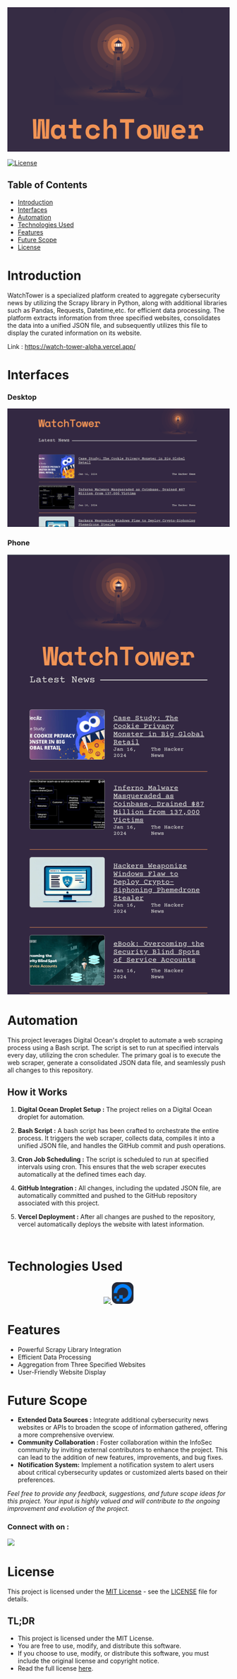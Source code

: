 <img src="./Assets/readme_img.png">

<br>

[![License](https://img.shields.io/badge/License-MIT-blue.svg)](LICENSE)
## Table of Contents

- [Introduction](#introduction)
- [Interfaces](#interfaces)
- [Automation](#automation)
- [Technologies Used](#technologies-used)
- [Features](#features)
- [Future Scope](#future-scope)
- [License](#license)

# Introduction

WatchTower is a specialized platform created to aggregate cybersecurity news by utilizing the Scrapy library in Python, along with additional libraries such as Pandas, Requests, Datetime,etc. for efficient data processing. The platform extracts information from three specified websites, consolidates the data into a unified JSON file, and subsequently utilizes this file to display the curated information on its website.

Link : https://watch-tower-alpha.vercel.app/


# Interfaces

### Desktop
<img src="./Assets/sample_1.png">

### Phone
<img src="./Assets/sample_2.png">

<br>

# Automation

This project leverages Digital Ocean's droplet to automate a web scraping process using a Bash script. The script is set to run at specified intervals every day, utilizing the cron scheduler. The primary goal is to execute the web scraper, generate a consolidated JSON data file, and seamlessly push all changes to this repository.

## How it Works

1. **Digital Ocean Droplet Setup :** The project relies on a Digital Ocean droplet for automation.

2. **Bash Script :** A bash script has been crafted to orchestrate the entire process. It triggers the web scraper, collects data, compiles it into a unified JSON file, and handles the GitHub commit and push operations.

3. **Cron Job Scheduling :** The script is scheduled to run at specified intervals using cron. This ensures that the web scraper executes automatically at the defined times each day.

4. **GitHub Integration :** All changes, including the updated JSON file, are automatically committed and pushed to the GitHub repository associated with this project.

5. **Vercel Deployment :** After all changes are pushed to the repository, vercel automatically deploys the website with latest information. 

<br>

# Technologies Used
<p align="center">
  <a href="https://skillicons.dev">
    <img src="https://skillicons.dev/icons?i=py,bash,html,css,js,git,github,vscode,linux" />
    <span></span>
    <img src="./Assets/do.png" width="49">
  </a>
</p>


# Features

- Powerful Scrapy Library Integration
- Efficient Data Processing
- Aggregation from Three Specified Websites
- User-Friendly Website Display


# Future Scope
- **Extended Data Sources :** Integrate additional cybersecurity news websites or APIs to broaden the scope of information gathered, offering a more comprehensive overview.
- **Community Collaboration :** Foster collaboration within the InfoSec community by inviting external contributors to enhance the project. This can lead to the addition of new features, improvements, and bug fixes.
- **Notification System:** Implement a notification system to alert users about critical cybersecurity updates or customized alerts based on their preferences.

<i>Feel free to provide any feedback, suggestions, and future scope ideas for this project. Your input is highly valued and will contribute to the ongoing improvement and evolution of the project.</i>

### Connect with on :
<img src="https://skillicons.dev/icons?i=linkedin">


# License

This project is licensed under the [MIT License](LICENSE) - see the [LICENSE](LICENSE) file for details.


## TL;DR

- This project is licensed under the MIT License.
- You are free to use, modify, and distribute this software.
- If you choose to use, modify, or distribute this software, you must include the original license and copyright notice.
- Read the full license [here](LICENSE).

